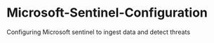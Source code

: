 # Microsoft-Sentinel-Configuration
Configuring Microsoft sentinel to ingest data and detect threats
